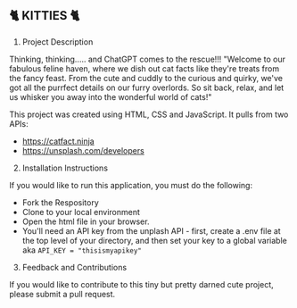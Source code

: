 ## 🐈 KITTIES 🐈

1. Project Description

Thinking, thinking..... and ChatGPT comes to the rescue!!!
"Welcome to our fabulous feline haven, where we dish out cat facts like they're treats from the fancy feast. From the cute and cuddly to the curious and quirky, we've got all the purrfect details on our furry overlords. So sit back, relax, and let us whisker you away into the wonderful world of cats!"

This project was created using HTML, CSS and JavaScript. It pulls from two APIs: 
* https://catfact.ninja
* https://unsplash.com/developers


2. Installation Instructions

If you would like to run this application, you must do the following:
* Fork the Respository
* Clone to your local environment
* Open the html file in your browser.
* You'll need an API key from the unplash API - first, create a .env file at the top level of your directory, and then set your key to a global variable aka `API_KEY = "thisismyapikey"`

3. Feedback and Contributions

If you would like to contribute to this tiny but pretty darned cute project, please submit a pull request. 